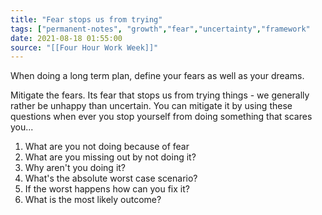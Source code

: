 ```yaml
---
title: "Fear stops us from trying"
tags: ["permanent-notes", "growth","fear","uncertainty","framework"    ]
date: 2021-08-18 01:55:00
source: "[[Four Hour Work Week]]"
---
```


When doing a long term plan, define your fears as well as your dreams. 

Mitigate the fears. Its fear that stops us from trying things - we generally rather be unhappy than uncertain. You can mitigate it by using these questions when ever you stop yourself from doing something that scares you...

1. What are you not doing because of fear
2. What are you missing out by not doing it?
3. Why aren't you doing it?
4. What's the absolute worst case scenario?
5. If the worst happens how can you fix it?
6. What is the most likely outcome?